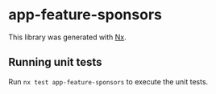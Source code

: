 # app-feature-sponsors

This library was generated with [Nx](https://nx.dev).

## Running unit tests

Run `nx test app-feature-sponsors` to execute the unit tests.
